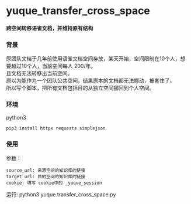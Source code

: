 # yuque_transfer_cross_space
#### 跨空间转移语雀文档，并维持原有结构

### 背景
原团队文档于几年前使用语雀文档空间存放，某天开始，空间限制在10个人，想要超过10个人，当前空间每人 200/年。  
且文档无法转移出当前空间。  
原以为能作为一个团队公共空间，结果原本的文档都无法挪动，被套住了。    
所以写个脚本，把所有文档包括目的从独立空间挪回到个人空间。

### 环境 
python3

```
pip3 install httpx requests simplejson
```

### 使用
参数：  
```
source_url: 来源空间的知识库的链接
target_url: 目的空间的知识库的链接
cookie: 填写 cookie中的 _yuque_session

```

运行: python3 yuque.transfer_cross_space.py
